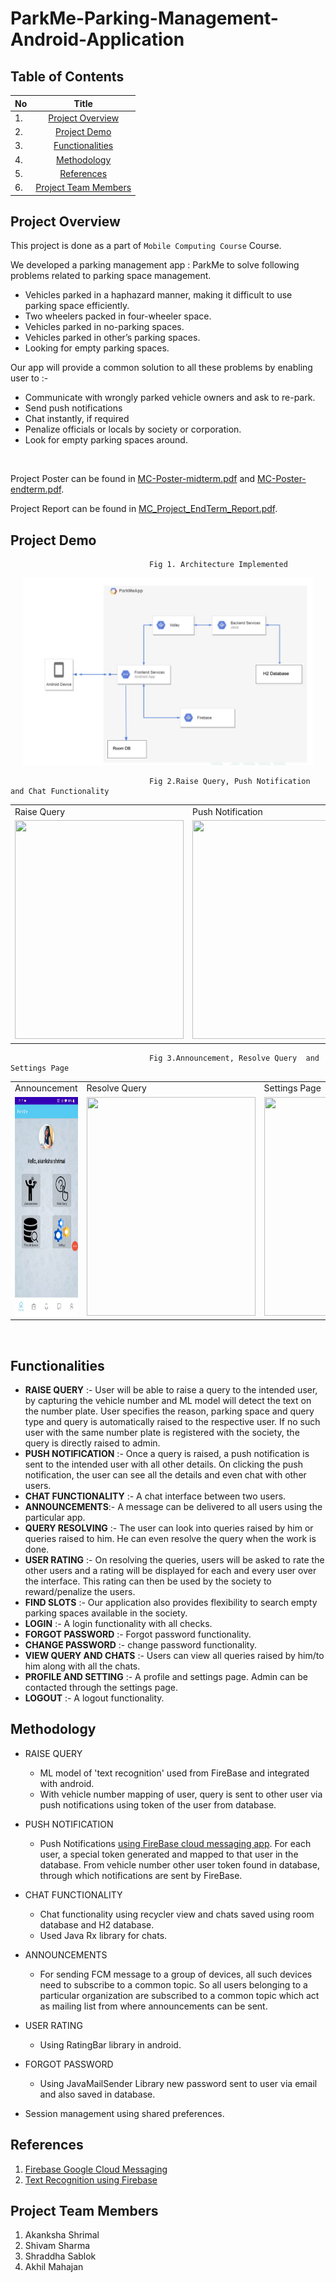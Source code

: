 # ParkMe-Parking-Management-Android-Application

## Table of Contents
<center>

| No |   Title   |  
| :--- | :----------------------: | 
| 1. |   [Project Overview](#Project-Overview) |   
| 2. |   [Project Demo](#Project-Demo) |   
| 3. |[Functionalities](#Functionalities)|   
| 4.  |  [Methodology](#Methodology)  | 
| 5.  |    [References](#References)   | 
| 6.  |    [Project Team Members](#Project-Team-Members)   | 

</center>

## Project Overview

This project is done as a part of `Mobile Computing Course` Course.

We developed a parking management app : ParkMe to solve following problems related to parking space management. 
- Vehicles parked in a haphazard manner, making it difficult to use parking space efficiently.
- Two wheelers packed in four-wheeler space.
- Vehicles parked in no-parking spaces.
- Vehicles parked in other’s parking spaces.
- Looking for empty parking spaces. 
  
Our app will provide a common solution to all these problems by enabling user to :- 
- Communicate with wrongly parked vehicle owners and ask to re-park. 
- Send push notifications 
- Chat instantly, if required
- Penalize officials or locals by society or corporation.
- Look for empty parking spaces around. 
  

<p>&nbsp;</p>

Project Poster can be found in [MC-Poster-midterm.pdf](MC-Poster-midterm.pdf) and [MC-Poster-endterm.pdf](MC-Poster-endterm.pdf). 

Project Report can be found in [MC_Project_EndTerm_Report.pdf](MC_Project_EndTerm_Report.pdf).


## Project Demo


                                   Fig 1. Architecture Implemented 
<div align="center"><img src="Images/architecture.png" height='300px'/></div>

                                   Fig 2.Raise Query, Push Notification and Chat Functionality

 <table>
  <tr>
    <td>Raise Query</td>
     <td>Push Notification</td>
     <td>Chat Functionality</td>
  </tr>
  <tr>
    <td><img src="Images/raise_query.gif" width=270 height=350></td>
    <td><img src="Images/push_notification.gif" width=270 height=350></td>
    <td><img src="Images/chat.gif" width=270 height=350></td>
  </tr>
 </table>  

                                   Fig 3.Announcement, Resolve Query  and Settings Page

 <table>
  <tr>
    <td>Announcement</td>
     <td>Resolve Query</td>
     <td>Settings Page</td>
  </tr>
  <tr>
    <td><img src="Images/announcement.gif" width=270 height=350></td>
    <td><img src="Images/rate_resolve_query.gif" width=270 height=350></td>
    <td><img src="Images/settings.gif" width=270 height=350></td>
  </tr>
 </table>  


<p>&nbsp;</p>

## Functionalities
- **RAISE QUERY** :-
    User will be able to raise a query to the intended user, by capturing the vehicle number and
    ML model will detect the text on the number plate. User specifies the reason, parking space
    and query type and query is automatically raised to the respective user. If no such user with
    the same number plate is registered with the society, the query is directly raised to admin.
- **PUSH NOTIFICATION** :-
    Once a query is raised, a push notification is sent to the intended user with all other details.
    On clicking the push notification, the user can see all the details and even chat with other
    users.
- **CHAT FUNCTIONALITY** :-
    A chat interface between two users.
- **ANNOUNCEMENTS**:-
    A message can be delivered to all users using the particular app.
- **QUERY RESOLVING** :-
    The user can look into queries raised by him or queries raised to him. He can even resolve
    the query when the work is done.
- **USER RATING** :-
    On resolving the queries, users will be asked to rate the other users and a rating will be
    displayed for each and every user over the interface. This rating can then be used by the
    society to reward/penalize the users.
- **FIND SLOTS** :-
    Our application also provides flexibility to search empty parking spaces available in the
    society.
- **LOGIN** :-
    A login functionality with all checks.
- **FORGOT PASSWORD** :-
    Forgot password functionality.
- **CHANGE PASSWORD** :-
    change password functionality.
- **VIEW QUERY AND CHATS** :-
    Users can view all queries raised by him/to him along with all the chats.
- **PROFILE AND SETTING** :-
    A profile and settings page. Admin can be contacted through the settings page.
- **LOGOUT** :-
    A logout functionality.

## Methodology
- RAISE QUERY
   - ML model of 'text recognition' used from FireBase and integrated with android. 
   - With vehicle number mapping of user, query is sent to other user via push notifications using token of the user from database.
    

- PUSH NOTIFICATION
  - Push Notifications [using FireBase cloud messaging app](https://medium.com/nybles/sending-push-notifications-by-using-firebase-cloud-messaging-249aa34f4f4c). For each user, a special token generated and mapped to that user in the database. 
  From vehicle number other user token found in database, through which notifications are sent by FireBase. 

- CHAT FUNCTIONALITY
  - Chat functionality using recycler view and chats saved using room database and H2 database.
  - Used Java Rx library for chats.
    
- ANNOUNCEMENTS
  -  For sending FCM message to a group of devices, all such devices need to subscribe to a common topic. So all users belonging to a particular organization are subscribed to a common topic which act as mailing list from where announcements can be sent. 
       
- USER RATING
  - Using RatingBar library in android. 

- FORGOT PASSWORD
  - Using JavaMailSender Library new password sent to user via email and also saved in database.
    
- Session management using shared preferences. 
    
    
## References

1. [Firebase Google Cloud Messaging](https://firebase.google.com/docs/cloud-messaging)
2. [Text Recognition using Firebase](https://firebase.google.com/docs/ml-kit/recognize-text) 



## Project Team Members

1. Akanksha Shrimal
2. Shivam Sharma 
3. Shraddha Sablok  
4. Akhil Mahajan
  

